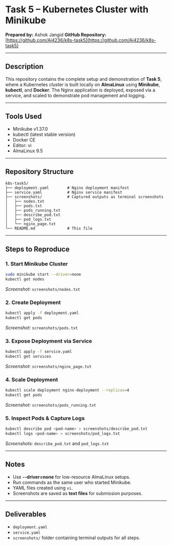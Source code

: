 # Task 5 – Kubernetes Cluster with Minikube

**Prepared by:** Ashok Jangid
**GitHub Repository:** [https://github.com/Aj4236/k8s-task5](https://github.com/Aj4236/k8s-task5)

---

## Description

This repository contains the complete setup and demonstration of **Task 5**, where a Kubernetes cluster is built locally on **AlmaLinux** using **Minikube**, **kubectl**, and **Docker**. The Nginx application is deployed, exposed via a service, and scaled to demonstrate pod management and logging.

---

## Tools Used

* Minikube v1.37.0
* kubectl (latest stable version)
* Docker CE
* Editor: vi
* AlmaLinux 9.5

---

## Repository Structure

```
k8s-task5/
├── deployment.yaml        # Nginx deployment manifest
├── service.yaml           # Nginx service manifest
├── screenshots/           # Captured outputs as terminal screenshots
│   ├── nodes.txt
│   ├── pods.txt
│   ├── pods_running.txt
│   ├── describe_pod.txt
│   ├── pod_logs.txt
│   └── nginx_page.txt
└── README.md              # This file
```

---

## Steps to Reproduce

### 1. Start Minikube Cluster

```bash
sudo minikube start --driver=none
kubectl get nodes
```

*Screenshot:* `screenshots/nodes.txt`

### 2. Create Deployment

```bash
kubectl apply -f deployment.yaml
kubectl get pods
```

*Screenshot:* `screenshots/pods.txt`

### 3. Expose Deployment via Service

```bash
kubectl apply -f service.yaml
kubectl get services
```

*Screenshot:* `screenshots/nginx_page.txt`

### 4. Scale Deployment

```bash
kubectl scale deployment nginx-deployment --replicas=4
kubectl get pods
```

*Screenshot:* `screenshots/pods_running.txt`

### 5. Inspect Pods & Capture Logs

```bash
kubectl describe pod <pod-name> > screenshots/describe_pod.txt
kubectl logs <pod-name> > screenshots/pod_logs.txt
```

*Screenshots:* `describe_pod.txt` and `pod_logs.txt`

---

## Notes

* Use **--driver=none** for low-resource AlmaLinux setups.
* Run commands as the same user who started Minikube.
* YAML files created using `vi`.
* Screenshots are saved as **text files** for submission purposes.

---

## Deliverables

* `deployment.yaml`
* `service.yaml`
* `screenshots/` folder containing terminal outputs for all steps.

